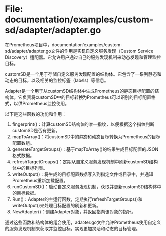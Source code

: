 # File: documentation/examples/custom-sd/adapter/adapter.go

在Prometheus项目中，documentation/examples/custom-sd/adapter/adapter.go文件的作用是实现自定义服务发现（Custom Service Discovery）适配器。它允许用户通过自己的服务发现机制来动态发现和管理监控目标。

customSD是一个用于存储自定义服务发现配置的结构体。它包含了一系列静态和动态的目标，以及相关的监控标签（labels）等信息。

Adapter是一个用于从customSD结构体中生成Prometheus的静态目标配置的结构体。它负责将customSD中的目标转换为Prometheus可以识别的目标配置格式，以供Prometheus监控使用。

以下是这些函数的功能和作用：

1. fingerprint()：计算customSD结构体的唯一指纹，以便根据这个指纹判断customSD是否有更新。
2. mapToArray()：将customSD中的静态和动态目标转换为Prometheus的目标配置数组。
3. generateTargetGroups()：基于mapToArray()的结果生成目标配置的JSON格式数据。
4. refreshTargetGroups()：定期从自定义服务发现机制中刷新customSD结构体中的目标列表。
5. writeOutput()：将生成的目标配置数据写入到指定文件或目录中，并通知Prometheus重新加载配置。
6. runCustomSD()：启动自定义服务发现机制，获取并更新customSD结构体中的目标数据。
7. Run()：Adapter的主运行函数，定期执行refreshTargetGroups()和writeOutput()来处理目标配置的刷新和更新。
8. NewAdapter()：创建Adapter对象，并返回指向该对象的指针。

通过这些函数和结构体的组合使用，adapter.go文件允许Prometheus使用自定义的服务发现机制来获取并监控目标，实现更加灵活和动态的目标管理。


